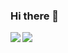 ### Hi there 👋


<img align="left" src="https://github-readme-stats.vercel.app/api?username=AlexTheGeek&count_private=true&show_icons=true&theme=dark"/>
<img align="left" src="https://github-readme-stats.vercel.app/api/top-langs/?username=AlexTheGeek&theme=dark&hide=html"/>
<!--
**AlexTheGeek/alexthegeek** is a ✨ _special_ ✨ repository because its `README.md` (this file) appears on your GitHub profile.

Here are some ideas to get you started:

- 🔭 I’m currently working on ...
- 🌱 I’m currently learning ...
- 👯 I’m looking to collaborate on ...
- 🤔 I’m looking for help with ...
- 💬 Ask me about ...
- 📫 How to reach me: ...
- 😄 Pronouns: ...
- ⚡ Fun fact: ...
-->
